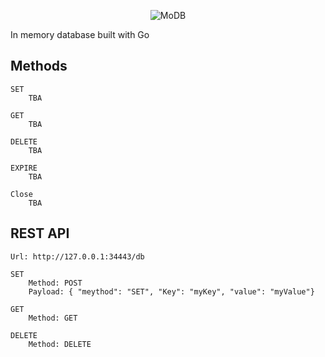 <p align="center">
  <img alt="MoDB" src="https://user-images.githubusercontent.com/1941100/67701630-31647580-f9a8-11e9-9617-22f0c9053fde.png?style=centerme">
</p>

In memory database built with Go

## Methods
    SET
        TBA
        
    GET
        TBA
        
    DELETE
        TBA
        
    EXPIRE
        TBA
        
    Close
        TBA

## REST API 
    Url: http://127.0.0.1:34443/db
    
    SET
        Method: POST
        Payload: { "meythod": "SET", "Key": "myKey", "value": "myValue"}
        
    GET
        Method: GET
        
    DELETE
        Method: DELETE        